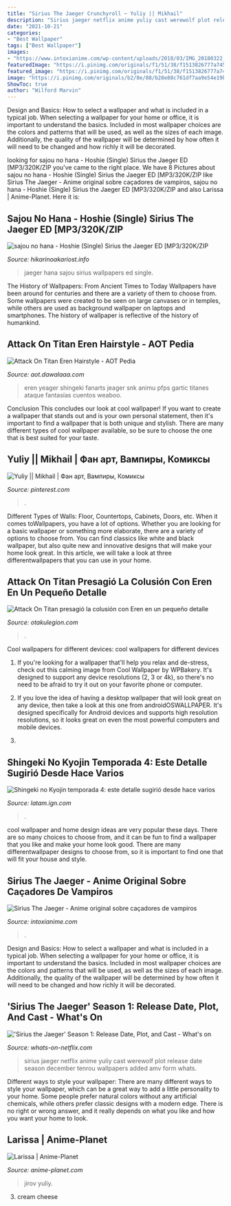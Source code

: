 ```yaml
---
title: "Sirius The Jaeger Crunchyroll ~ Yuliy || Mikhail"
description: "Sirius jaeger netflix anime yuliy cast werewolf plot release date season december tenrou wallpapers added amv form whats"
date: "2021-10-21"
categories:
- "Best Wallpaper"
tags: ["Best Wallpaper"]
images:
- "https://www.intoxianime.com/wp-content/uploads/2018/03/IMG_20180322_132929.jpg"
featuredImage: "https://i.pinimg.com/originals/f1/51/38/f1513826777a745762e59f0f935c44e5.jpg"
featured_image: "https://i.pinimg.com/originals/f1/51/38/f1513826777a745762e59f0f935c44e5.jpg"
image: "https://i.pinimg.com/originals/b2/8e/88/b28e88c761df7aa9e54e19be3439b596.jpg"
ShowToc: true
author: "Wilford Marvin"
---
```



Design and Basics: How to select a wallpaper and what is included in a typical job.
When selecting a wallpaper for your home or office, it is important to understand the basics. Included in most wallpaper choices are the colors and patterns that will be used, as well as the sizes of each image. Additionally, the quality of the wallpaper will be determined by how often it will need to be changed and how richly it will be decorated.

	

		
looking for sajou no hana - Hoshie (Single) Sirius the Jaeger ED [MP3/320K/ZIP you've came to the right place. We have 8 Pictures about sajou no hana - Hoshie (Single) Sirius the Jaeger ED [MP3/320K/ZIP like Sirius The Jaeger - Anime original sobre caçadores de vampiros, sajou no hana - Hoshie (Single) Sirius the Jaeger ED [MP3/320K/ZIP and also Larissa | Anime-Planet. Here it is:
		
    
## Sajou No Hana - Hoshie (Single) Sirius The Jaeger ED [MP3/320K/ZIP

<img loading=lazy src="https://hikarinoakariost.info/wp-content/uploads/nuevo/2018/07/cover-60.jpg" onerror="this.onerror=null;this.src='https://tse2.mm.bing.net/th?id=OIP.XYo0EVhl0uf8ExNksTeFYwHaHQ&amp;pid=15.1';" alt="sajou no hana - Hoshie (Single) Sirius the Jaeger ED [MP3/320K/ZIP">

_Source: hikarinoakariost.info_

>jaeger hana sajou sirius wallpapers ed single. 

	

The History of Wallpapers: From Ancient Times to Today
Wallpapers have been around for centuries and there are a variety of them to choose from. Some wallpapers were created to be seen on large canvases or in temples, while others are used as background wallpaper on laptops and smartphones. The history of wallpaper is reflective of the history of humankind.

    
## Attack On Titan Eren Hairstyle - AOT Pedia

<img loading=lazy src="https://i.pinimg.com/originals/b2/8e/88/b28e88c761df7aa9e54e19be3439b596.jpg" onerror="this.onerror=null;this.src='https://tse2.mm.bing.net/th?id=OIP.3AEcCyyqt4a4yhC4UgYlNgHaKf&amp;pid=15.1';" alt="Attack On Titan Eren Hairstyle - AOT Pedia">

_Source: aot.dawalaaa.com_

>eren yeager shingeki fanarts jeager snk animu pfps gartic titanes ataque fantasías cuentos weaboo. 

	

Conclusion
This concludes our look at cool wallpaper! If you want to create a wallpaper that stands out and is your own personal statement, then it's important to find a wallpaper that is both unique and stylish. There are many different types of cool wallpaper available, so be sure to choose the one that is best suited for your taste.

    
## Yuliy || Mikhail | Фан арт, Вампиры, Комиксы

<img loading=lazy src="https://i.pinimg.com/originals/f1/51/38/f1513826777a745762e59f0f935c44e5.jpg" onerror="this.onerror=null;this.src='https://tse1.mm.bing.net/th?id=OIP.06xbgW6cebKLdbVQaLiGZwHaKd&amp;pid=15.1';" alt="Yuliy || Mikhail | Фан арт, Вампиры, Комиксы">

_Source: pinterest.com_

>. 

	

Different Types of Walls: Floor, Countertops, Cabinets, Doors, etc.
When it comes toWallpapers, you have a lot of options. Whether you are looking for a basic wallpaper or something more elaborate, there are a variety of options to choose from. You can find classics like white and black wallpaper, but also quite new and innovative designs that will make your home look great. In this article, we will take a look at three differentwallpapers that you can use in your home.

    
## Attack On Titan Presagió La Colusión Con Eren En Un Pequeño Detalle

<img loading=lazy src="https://www.otakulegion.com/wp-content/uploads/2021/02/zeke-1.jpg" onerror="this.onerror=null;this.src='https://tse2.mm.bing.net/th?id=OIP.zOPslj6egd2YaySJrPooSwHaEK&amp;pid=15.1';" alt="Attack On Titan presagió la colusión con Eren en un pequeño detalle">

_Source: otakulegion.com_

>. 

	

Cool wallpapers for different devices:
cool wallpapers for different devices 

1. If you're looking for a wallpaper that'll help you relax and de-stress, check out this calming image from Cool Wallpaper by WPBakery. It's designed to support any device resolutions (2, 3 or 4k), so there's no need to be afraid to try it out on your favorite phone or computer.

2. If you love the idea of having a desktop wallpaper that will look great on any device, then take a look at this one from androidOSWALLPAPER. It's designed specifically for Android devices and supports high resolution resolutions, so it looks great on even the most powerful computers and mobile devices.

3.

    
## Shingeki No Kyojin Temporada 4: Este Detalle Sugirió Desde Hace Varios

<img loading=lazy src="https://sm.ign.com/ign_latam/screenshot/default/eren-zeke_ggxg.jpg" onerror="this.onerror=null;this.src='https://tse2.mm.bing.net/th?id=OIP.KJBSLvuquP_dnRFu4pARLAHaEJ&amp;pid=15.1';" alt="Shingeki no Kyojin temporada 4: este detalle sugirió desde hace varios">

_Source: latam.ign.com_

>. 

	

cool wallpaper and home design ideas are very popular these days. There are so many choices to choose from, and it can be fun to find a wallpaper that you like and make your home look good. There are many differentwallpaper designs to choose from, so it is important to find one that will fit your house and style.

    
## Sirius The Jaeger - Anime Original Sobre Caçadores De Vampiros

<img loading=lazy src="https://www.intoxianime.com/wp-content/uploads/2018/03/IMG_20180322_132929.jpg" onerror="this.onerror=null;this.src='https://tse1.mm.bing.net/th?id=OIP.mvr3N2GVbgOjAz8TTQLskwHaKn&amp;pid=15.1';" alt="Sirius The Jaeger - Anime original sobre caçadores de vampiros">

_Source: intoxianime.com_

>. 

	

Design and Basics: How to select a wallpaper and what is included in a typical job.
When selecting a wallpaper for your home or office, it is important to understand the basics. Included in most wallpaper choices are the colors and patterns that will be used, as well as the sizes of each image. Additionally, the quality of the wallpaper will be determined by how often it will need to be changed and how richly it will be decorated.

    
## &#039;Sirius The Jaeger&#039; Season 1: Release Date, Plot, And Cast - What&#039;s On

<img loading=lazy src="https://www.whats-on-netflix.com/wp-content/uploads/2018/12/Sirius-the-Jaeger-Netflix-Release-Date-Plot-Cast.jpg" onerror="this.onerror=null;this.src='https://tse2.mm.bing.net/th?id=OIP.CYV8K9MNMhJS-PJcbTKPJgHaEK&amp;pid=15.1';" alt="&#039;Sirius the Jaeger&#039; Season 1: Release Date, Plot, and Cast - What&#039;s on">

_Source: whats-on-netflix.com_

>sirius jaeger netflix anime yuliy cast werewolf plot release date season december tenrou wallpapers added amv form whats. 

	

Different ways to style your wallpaper:
There are many different ways to style your wallpaper, which can be a great way to add a little personality to your home. Some people prefer natural colors without any artificial chemicals, while others prefer classic designs with a modern edge. There is no right or wrong answer, and it really depends on what you like and how you want your home to look.

    
## Larissa | Anime-Planet

<img loading=lazy src="https://www.anime-planet.com/images/characters/larissa-151224.jpg" onerror="this.onerror=null;this.src='https://tse2.mm.bing.net/th?id=OIP.uq6uerhb2bMSk-U1-lz24AAAAA&amp;pid=15.1';" alt="Larissa | Anime-Planet">

_Source: anime-planet.com_

>jirov yuliy. 

	

3. cream cheese 


